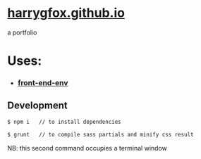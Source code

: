 # <a href="http://harrygfox.github.io" target="_blank">harrygfox.github.io</a>

a portfolio

# Uses:

- ### [front-end-env](https://github.com/harrygfox/front-end-env)

## Development

```bash
$ npm i   // to install dependencies
```

```bash
$ grunt   // to compile sass partials and minify css result
```
NB: this second command occupies a terminal window